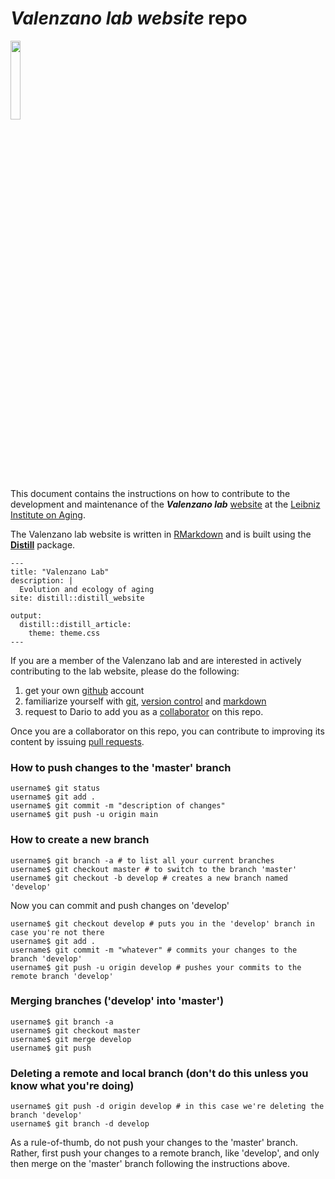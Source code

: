 # _Valenzano lab website_ repo
<!-- <img src="https://user-images.githubusercontent.com/4720805/141675891-e0f6e034-6e6d-429c-815b-0b77c716b89d.png" width="18%"></img>  
-->
<img src="https://raw.githubusercontent.com/valenzano-lab/labsite/main/files/pictures/dvlablogo_bl2.png" width="18%"></img>  

This document contains the instructions on how to contribute to the development and maintenance of the **_Valenzano lab_** [website](https://valenzano-lab.github.io/labsite/) at the [Leibniz Institute on Aging](https://www.leibniz-fli.de/).  

The Valenzano lab website is written in [RMarkdown](https://bookdown.org/yihui/rmarkdown/) and is built using the [__Distill__](https://rstudio.github.io/distill/website.html) package.   

```
---
title: "Valenzano Lab"
description: |
  Evolution and ecology of aging 
site: distill::distill_website

output:
  distill::distill_article:
    theme: theme.css
---
```

If you are a member of the Valenzano lab and are interested in actively contributing to the lab website, please do the following:  
1. get your own [github](https://github.com/) account 
2. familiarize yourself with [git](https://ryoaxton.medium.com/familiarize-yourself-with-git-fadcc125dbb9), [version control](https://en.wikipedia.org/wiki/Version_control) and [markdown](https://en.wikipedia.org/wiki/Markdown)
3. request to Dario to add you as a [collaborator](https://docs.github.com/en/account-and-profile/setting-up-and-managing-your-github-user-account/managing-access-to-your-personal-repositories/inviting-collaborators-to-a-personal-repository) on this repo.  
  
Once you are a collaborator on this repo, you can contribute to improving its content by issuing [pull requests](https://www.youtube.com/watch?v=rgbCcBNZcdQ).

### How to push changes to the 'master' branch

```
username$ git status
username$ git add .
username$ git commit -m "description of changes"
username$ git push -u origin main
```


### How to create a new branch

```
username$ git branch -a # to list all your current branches
username$ git checkout master # to switch to the branch 'master'
username$ git checkout -b develop # creates a new branch named 'develop'
```

Now you can commit and push changes on 'develop'  

``` 
username$ git checkout develop # puts you in the 'develop' branch in case you're not there
username$ git add .
username$ git commit -m "whatever" # commits your changes to the branch 'develop'
username$ git push -u origin develop # pushes your commits to the remote branch 'develop' 
```

### Merging branches ('develop' into 'master')

```
username$ git branch -a
username$ git checkout master 
username$ git merge develop
username$ git push
```

### Deleting a remote and local branch (don't do this unless you know what you're doing)

```
username$ git push -d origin develop # in this case we're deleting the branch 'develop'
username$ git branch -d develop
```

As a rule-of-thumb, do not push your changes to the 'master' branch.  
Rather, first push your changes to a remote branch, like 'develop', and only then merge on the 'master' branch following the instructions above.  
